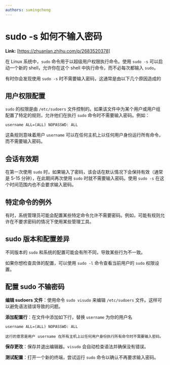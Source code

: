 ```yaml
---
authors: sumingcheng
---
```

# sudo -s 如何不输入密码



 **Link:** [https://zhuanlan.zhihu.com/p/2683520378]



在 Linux 系统中，`sudo` 命令用于以超级用户权限执行命令。使用 `sudo -s` 可以启动一个新的 shell，允许你在这个 shell 中执行命令，而不必每次都输入 `sudo`。

有时你会发现使用 `sudo -s` 时不需要输入密码，这通常是由以下几个原因造成的

## 用户权限配置  

`sudo` 的权限是由 `/etc/sudoers` 文件控制的。如果该文件中为某个用户或用户组配置了特定的规则，允许他们在执行 `sudo` 命令时不需要输入密码。例如：

```
username ALL=(ALL) NOPASSWD: ALL
```

这条规则意味着用户 `username` 可以在任何主机上以任何用户身份运行所有命令，而不需要输入密码。

## 会话有效期  

在第一次使用 `sudo` 时，如果输入了密码，该会话在默认情况下会保持有效（通常是 5-15 分钟），在此期间再次使用 `sudo` 时就不需要输入密码。使用 `sudo -s` 在这个时间范围内也不会要求输入密码。

## 特定命令的例外  

有时，系统管理员可能会配置某些特定命令允许不需要密码。例如，可能有规则允许在不要求密码的情况下使用某些管理工具。

## sudo 版本和配置差异  

不同版本的 `sudo` 和系统的配置可能会有所不同，导致某些行为不一致。

如果你想检查具体的配置，可以使用 `sudo -l` 命令查看当前用户的 `sudo` 权限设置。

## 配置 sudo 不输密码  

**编辑 sudoers 文件**：使用命令 `sudo visudo` 来编辑 `/etc/sudoers` 文件。这样可以避免语法错误导致的问题。

**添加配置行**：在文件中添加如下行，替换 `username` 为你的用户名

```
username ALL=(ALL) NOPASSWD: ALL

这行的意思是用户 username 在所有主机上以任何用户身份执行所有命令时不需要输入密码。
```

**保存更改**：保存并退出编辑器。`visudo` 会自动检查语法并确保没有错误。

**测试配置**：打开一个新的终端，尝试运行 `sudo` 命令以确认不再要求输入密码。

